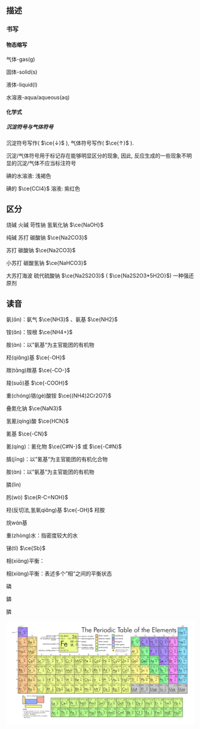 ## 描述

### 书写

#### 物态缩写

气体-gas(g)

固体-solid(s)

液体-liquid(l)

水溶液-aqua/aqueous(aq)

#### 化学式

##### 沉淀符号与气体符号
沉淀符号写作( $\ce{↓}$ ), 气体符号写作( $\ce{↑}$ ). 

沉淀/气体符号用于标记存在能够明显区分的现象, 因此, 反应生成的一些现象不明显的沉淀/气体不应当标注符号

碘的水溶液: 浅褐色

碘的 $\ce{CCl4}$ 溶液: 紫红色
## 区分

烧碱 火碱 苛性钠 氢氧化钠 $\ce{NaOH}$

纯碱 苏打 碳酸钠 $\ce{Na2CO3}$


苏打 碳酸钠 $\ce{Na2CO3}$

小苏打 碳酸氢钠 $\ce{NaHCO3}$

大苏打海波 硫代硫酸钠 $\ce{Na2S2O3}$ ( $\ce{Na2S2O3*5H2O}$) 一种强还原剂

## 读音

氨(ɑ̄n)：氨气 $\ce{NH3}$ 、氨基 $\ce{NH2}$ 

铵(ɑ̌n)：铵根 $\ce{NH4+}$ 

胺(ɑ̀n)：以”氨基“为主官能团的有机物


羟(qiɑ̌ng)基 $\ce{-OH}$ 

羰(tɑ̄ng)羰基 $\ce{-CO-}$ 

羧(suō)基 $\ce{-COOH}$ 


重(chóng)铬(gè)酸铵 $\ce{(NH4)2Cr2O7}$ 

叠氮化钠 $\ce{NaN3}$ 

氢氰(qíng)酸 $\ce{HCN}$ 

氰基 $\ce{-CN}$ 


氰(qíng)：氰化物 $\ce{C#N-}$ 或  $\ce{-C#N}$ 

腈(jīng)：以”氰基“为主官能团的有机化合物


胺(ɑ̀n)：以”氨基“为主官能团的有机物

膦(lìn)

肟(wò) $\ce{R-C=NOH}$ 

羟(反切法,氢氧qiɑ̌ng)基 $\ce{-OH}$ 羟胺

烷wɑ́n基

重(zhòng)水：指密度较大的水

锑(tī) $\ce{Sb}$ 


相(xiɑ̄ng)平衡：

相(xiɑ̀ng)平衡：表述多个”相“之间的平衡状态


磷

鏻

膦





![Pasted image 20240831230722](高中/物质及其变化/assets/Pasted%20image%2020240831230722.png)
